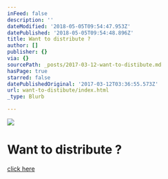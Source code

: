 ```yaml
---
inFeed: false
description: ''
dateModified: '2018-05-05T09:54:47.953Z'
datePublished: '2018-05-05T09:54:48.896Z'
title: Want to distribute ?
author: []
publisher: {}
via: {}
sourcePath: _posts/2017-03-12-want-to-distibute.md
hasPage: true
starred: false
datePublishedOriginal: '2017-03-12T03:36:55.573Z'
url: want-to-distibute/index.html
_type: Blurb

---
```

![](https://the-grid-user-content.s3-us-west-2.amazonaws.com/43e807ba-616f-4d53-ad1b-a57b43aaedf3.jpg)

# Want to distribute ?
[click here][0]

[0]: https://anotecenv.wufoo.com/forms/zxgf09v0d23peg